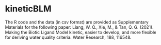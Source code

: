 # kineticBLM
The R code and the data (in csv format) are provided as Supplementary Materials for the following paper: 
Liang, W. Q., Xie, M., & Tan, Q. G. (2021). Making the Biotic Ligand Model kinetic, easier to develop, and more flexible for deriving water quality criteria. Water Research, 188, 116548.
